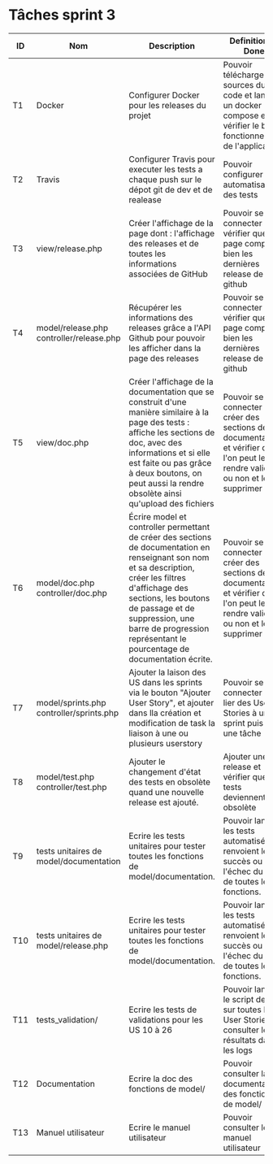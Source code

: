 # Tâches sprint 3

| ID  | Nom                                         | Description                                                                                                                                                                                                                                                                                | Definition of Done                                                                                                               | Parents     | Coût (j/h) | Liaison US           | Développeur    | Etat  |
|-----|---------------------------------------------|--------------------------------------------------------------------------------------------------------------------------------------------------------------------------------------------------------------------------------------------------------------------------------------------|----------------------------------------------------------------------------------------------------------------------------------|-------------|------------|----------------------|----------------|-------|
| T1  | Docker                                      | Configurer Docker pour les releases du projet                                                                                                                                                                                                                                              | Pouvoir télécharger les sources du code et lancer un docker compose et vérifier le bon fonctionnement de l'application           | T0          | 1.5        | US1 - US29           | Guillaume      | DOING |
| T2  | Travis                                      | Configurer Travis pour executer les tests a chaque push sur le dépot git de dev et de realease                                                                                                                                                                                             | Pouvoir configurer une automatisation des tests                                                                                  | T0          | 1.5        | US20<br>US21         |                | TODO  |
| T3  | view/release.php                            | Créer l'affichage de la page dont : l'affichage des releases et de toutes les informations associées de GitHub                                                                                                                                                                             | Pouvoir se connecter et vérifier que la page comporte bien les dernières release de github                                       | T0          | 0.5        | US22<br>US23         |                | TODO  |
| T4  | model/release.php<br>controller/release.php | Récupérer les informations des releases grâce a l'API Github pour pouvoir les afficher dans la page des releases                                                                                                                                                                           | Pouvoir se connecter et vérifier que la page comporte bien les dernières release de github                                       | T0          | 1          | US22<br>US23         |                | TODO  |
| T5  | view/doc.php                                | Créer l'affichage de la documentation que se construit d'une manière similaire à la page des tests : affiche les sections de doc, avec des informations et si elle est faite ou pas grâce à deux boutons, on peut aussi la rendre obsolète ainsi qu'upload des fichiers                    | Pouvoir se connecter et créer des sections de documentations et vérifier que l'on peut les rendre valide ou non et les supprimer | T0          | 0.5        | US24<br>US25<br>US26 |                | TODO  |
| T6  | model/doc.php<br>controller/doc.php         | Écrire model et controller permettant de créer des sections de documentation en renseignant son nom et sa description, créer les filtres d'affichage des sections, les boutons de passage et de suppression, une barre de progression représentant le pourcentage de documentation écrite. | Pouvoir se connecter et créer des sections de documentations et vérifier que l'on peut les rendre valide ou non et les supprimer | T0          | 0.5        | US24<br>US25<br>US26 |                | TODO  |
| T7  | model/sprints.php<br>controller/sprints.php | Ajouter la laison des US dans les sprints via le bouton "Ajouter User Story", et ajouter dans lla création et modification de task la liaison à une ou plusieurs userstory                                                                                                                 | Pouvoir se connecter et lier des User Stories à un sprint puis à une tâche                                                       | T0          | 1          | US17                 |                | TODO  |
| T8  | model/test.php<br>controller/test.php       | Ajouter le changement d'état des tests en obsolète quand une nouvelle release est ajouté.                                                                                                                                                                                                  | Ajouter une release et vérifier que les tests deviennent obsolète                                                                | T0          | 0.5        | US21                 |                | TODO  |
| T9  | tests unitaires de model/documentation      | Ecrire les tests unitaires pour tester toutes les fonctions de model/documentation.                                                                                                                                                                                                        | Pouvoir lancer les tests automatisés qui renvoient le succès ou l'échec du test de toutes les fonctions.                         | T5          | 0.5        | US1 - US29           |                | TODO  |
| T10 | tests unitaires de model/release.php        | Ecrire les tests unitaires pour tester toutes les fonctions de model/documentation.                                                                                                                                                                                                        | Pouvoir lancer les tests automatisés qui renvoient le succès ou l'échec du test de toutes les fonctions.                         | T4          | 0.5        | US1 - US29           |                | TODO  |
| T11 | tests_validation/                           | Ecrire les tests de validations pour les US 10 à 26                                                                                                                                                                                                                                        | Pouvoir lancer le script de test sur toutes les User Stories et consulter les résultats dans les logs                            | T1 - T9     | 1.5        | US10 - US27          | Guillaume      | TODO  |
| T12 | Documentation                               | Ecrire la doc des fonctions de model/                                                                                                                                                                                                                                                      | Pouvoir consulter la documentation des fonctions de model/                                                                       | T1 - T9     | 1          | US1 - US29           |                | TODO  |
| T13 | Manuel utilisateur                          | Ecrire le manuel utilisateur                                                                                                                                                                                                                                                               | Pouvoir consulter le manuel utilisateur                                                                                          | T1 - T9     | 0.5        | US1 - US29           |                | TODO  |
